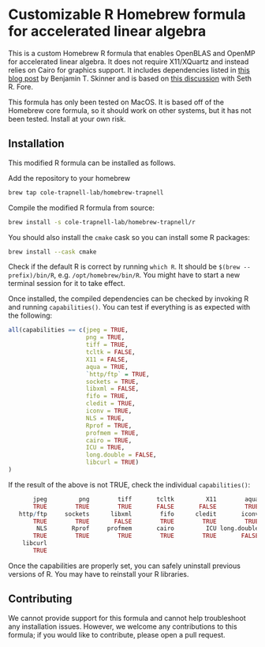 # Customizable R Homebrew formula for accelerated linear algebra

This is a custom Homebrew R formula that enables OpenBLAS and OpenMP for accelerated linear algebra. It does not require X11/XQuartz and instead relies on Cairo for graphics support. It includes dependencies listed in [this blog post](https://www.btskinner.io/code/install-r-with-openblas-and-openmp-on-macos-mojave/) by Benjamin T. Skinner and is based on [this discussion](https://github.com/sethrfore/homebrew-r-srf/pull/61) with Seth R. Fore.

This formula has only been tested on MacOS. It is based off of the Homebrew core formula, so it should work on other systems, but it has not been tested. Install at your own risk.

## Installation

This modified R formula can be installed as follows.

Add the repository to your homebrew
```sh
brew tap cole-trapnell-lab/homebrew-trapnell
```

Compile the modified R formula from source:

```sh
brew install -s cole-trapnell-lab/homebrew-trapnell/r
```

You should also install the `cmake` cask so you can install some R packages:

```sh
brew install --cask cmake
```

Check if the default R is correct by running `which R`. It should be `$(brew --prefix)/bin/R`, e.g. `/opt/homebrew/bin/R`. You might have to start a new terminal session for it to take effect. 

Once installed, the compiled dependencies can be checked by invoking R and running `capabilities()`. You can test if everything is as expected with the following:
```r
all(capabilities == c(jpeg = TRUE,
					  png = TRUE,
					  tiff = TRUE,
					  tcltk = FALSE,
					  X11 = FALSE,
					  aqua = TRUE,
					  `http/ftp` = TRUE,
					  sockets = TRUE,
					  libxml = FALSE,
					  fifo = TRUE,
					  cledit = TRUE,
					  iconv = TRUE,
					  NLS = TRUE,
					  Rprof = TRUE,
					  profmem = TRUE,
					  cairo = TRUE,
					  ICU = TRUE,
					  long.double = FALSE,
					  libcurl = TRUE)
)
```

If the result of the above is not TRUE, check the individual `capabilities()`:
```r
       jpeg         png        tiff       tcltk         X11        aqua
       TRUE        TRUE        TRUE       FALSE       FALSE        TRUE
   http/ftp     sockets      libxml        fifo      cledit       iconv
       TRUE        TRUE       FALSE        TRUE        TRUE        TRUE
        NLS       Rprof     profmem       cairo         ICU long.double
       TRUE        TRUE        TRUE        TRUE        TRUE       FALSE
    libcurl
       TRUE
```

Once the capabilities are properly set, you can safely uninstall previous versions of R. You may have to reinstall your R libraries.

## Contributing

We cannot provide support for this formula and cannot help troubleshoot any installation issues. However, we welcome any contributions to this formula; if you would like to contribute, please open a pull request.
